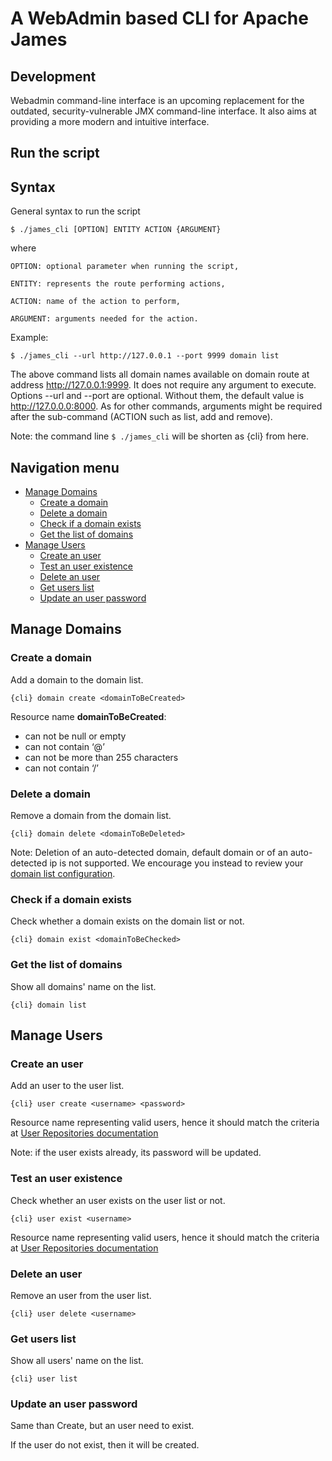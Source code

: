 # A WebAdmin based CLI for Apache James

## Development

Webadmin command-line interface is an upcoming replacement for the outdated, security-vulnerable JMX command-line interface. It also aims at providing a more modern and intuitive interface.

## Run the script

## Syntax

General syntax to run the script

```   
$ ./james_cli [OPTION] ENTITY ACTION {ARGUMENT}
```

where

    OPTION: optional parameter when running the script,
  
    ENTITY: represents the route performing actions,
  
    ACTION: name of the action to perform,
  
    ARGUMENT: arguments needed for the action.

Example: 
```
$ ./james_cli --url http://127.0.0.1 --port 9999 domain list
```

The above command lists all domain names available on domain route at address http://127.0.0.1:9999. 
It does not require any argument to execute. Options --url and --port are optional. Without them, the default value is http://127.0.0.0:8000.
As for other commands, arguments might be required after the sub-command (ACTION such as list, add and remove).

Note: the command line ```$ ./james_cli``` will be shorten as {cli} from here.

## Navigation menu

- [Manage Domains](#manage-domains)
   - [Create a domain](#create-a-domain)
   - [Delete a domain](#delete-a-domain)
   - [Check if a domain exists](#check-if-a-domain-exists)
   - [Get the list of domains](#get-the-list-of-domains)
- [Manage Users](#manage-users) 
   - [Create an user](#create-a-user)
   - [Test an user existence](#test-a-user-existence)
   - [Delete an user](#delete-a-user)
   - [Get users list](#get-users-list)
   - [Update an user password](#update-a-user-password)

## Manage Domains

### Create a domain
Add a domain to the domain list.
```
{cli} domain create <domainToBeCreated>
```
Resource name **domainToBeCreated**:

- can not be null or empty
- can not contain ‘@’
- can not be more than 255 characters
- can not contain ‘/’

### Delete a domain

Remove a domain from the domain list.
```
{cli} domain delete <domainToBeDeleted>
```
Note: Deletion of an auto-detected domain, default domain or of an auto-detected ip is not supported. We encourage you instead to review your [domain list configuration](https://james.apache.org/server/config-domainlist.html).

### Check if a domain exists
Check whether a domain exists on the domain list or not.
```
{cli} domain exist <domainToBeChecked>
```

### Get the list of domains
Show all domains' name on the list.
```
{cli} domain list
```



## Manage Users

### Create an user

Add an user to the user list.
```
{cli} user create <username> <password>
```
Resource name <username> representing valid users, hence it should match the criteria at [User Repositories documentation](https://james.apache.org/server/config-users.html)

Note: if the user exists already, its password will be updated.

### Test an user existence

Check whether an user exists on the user list or not.
```
{cli} user exist <username>
```
Resource name <username> representing valid users, hence it should match the criteria at [User Repositories documentation](https://james.apache.org/server/config-users.html)

### Delete an user

Remove an user from the user list.
```
{cli} user delete <username>
```

### Get users list

Show all users' name on the list.

```
{cli} user list
```

### Update an user password
Same than Create, but an user need to exist.

If the user do not exist, then it will be created.


